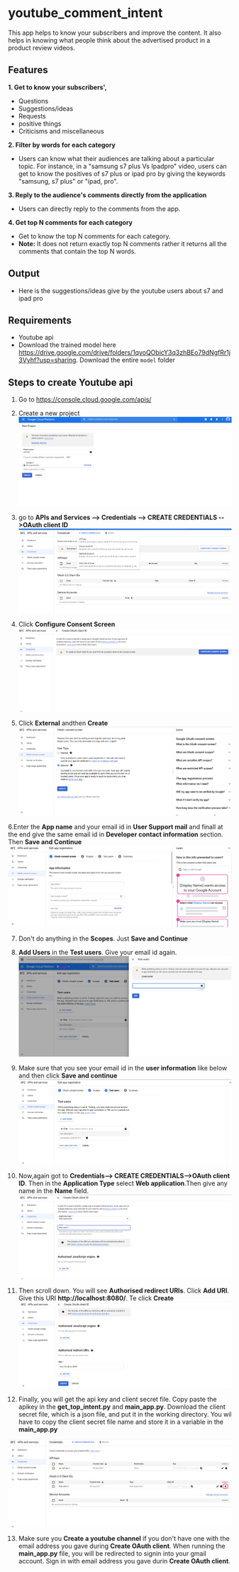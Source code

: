 # youtube_comment_intent
This app helps to know your subscribers and improve the content. It also helps in knowing what people think about the advertised product in a product review videos.

## Features
**1. Get to know your subscribers',**
- Questions
- Suggestions/ideas
- Requests
- positive things
- Criticisms and miscellaneous

**2. Filter by words for each category**
- Users can know what their audiences are talking about a particular topic. For instance, in a "samsung s7 plus Vs Ipadpro" video, users can get to know the positives of s7 plus or ipad pro by giving the keywords "samsung, s7 plus" or "ipad, pro".

**3. Reply to the audience's comments directly from the application**
- Users can directly reply to the comments from the app. 

**4. Get top N comments for each category**

- Get to know the top N comments for each category.
- **Note:** It does not return exactly top N comments rather it returns all the comments that contain the top N words.

## Output

- Here is the suggestions/ideas give by the youtube users about s7 and ipad pro

## Requirements

- Youtube api
- Download the trained model here https://drive.google.com/drive/folders/1qyoQObicY3q3zhBEo79dNgfRr1j3Vyhf?usp=sharing. Download the entire `model` folder

## Steps to create Youtube api

1. Go to https://console.cloud.google.com/apis/

2. Create a new project
![new project](images/1.png)

3. go to **APIs and Services --> Credentials --> CREATE CREDENTIALS -->OAuth client ID**
![new project](images/2.png)

4. Click **Configure Consent Screen**
![new project](images/3.png)

5. Click **External** andthen **Create**
![new project](images/4.png)

6.Enter the **App name** and your email id in **User Support mail** and finall at the end give the same email id in **Developer contact information** section. Then **Save and Continue**
![new project](images/5.png)

7. Don't do anything in the **Scopes**. Just **Save and Continue**

8. **Add Users** in the **Test users**. Give your email id again.
![new project](images/6.png)

9. Make sure that you see your email id in the **user information** like below and then click **Save and continue**
![new project](images/7.png)

10. Now,again got to **Credentials--> CREATE CREDENTIALS-->OAuth client ID**. Then in the **Application Type** select **Web application**.Then give any name in the **Name** field.
![new project](images/8.png)

11.  Then scroll down. You will see **Authorised redirect URIs**. Click **Add URI**. Give this URI **http://localhost:8080/**. Te click **Create**
![new project](images/9.png)

12. Finally, you will get the api key and client secret file. Copy paste the apikey in the **get_top_intent.py** and **main_app.py**. Download the client secret file, which is a json file, and put it in the working directory. You wil have to copy the client secret file name and store it in a variable in the **main_app.py**

![new project](images/10.png)

13. Make sure you **Create a youtube channel** if you don't have one with the email address you gave during **Create OAuth client**. When running the **main_app.py** file, you will be redirected to signin into your gmail account. Sign in with email address you gave durin **Create OAuth client**.

